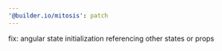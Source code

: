 ```yaml
---
'@builder.io/mitosis': patch
---
```


fix: angular state initialization referencing other states or props
